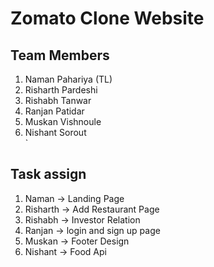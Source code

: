# Zomato Clone Website

## Team Members 
 
1. Naman Pahariya (TL)<br>
2. Risharth Pardeshi <br>
3. Rishabh Tanwar<br>
4. Ranjan Patidar<br>
5. Muskan Vishnoule<br>
6. Nishant Sorout<br>`

## Task assign

1. Naman -> Landing Page<br>
2. Risharth -> Add Restaurant Page<br>
3. Rishabh -> Investor Relation<br>
4. Ranjan -> login and sign up page<br>
5. Muskan -> Footer Design<br>
6. Nishant -> Food Api<br>

